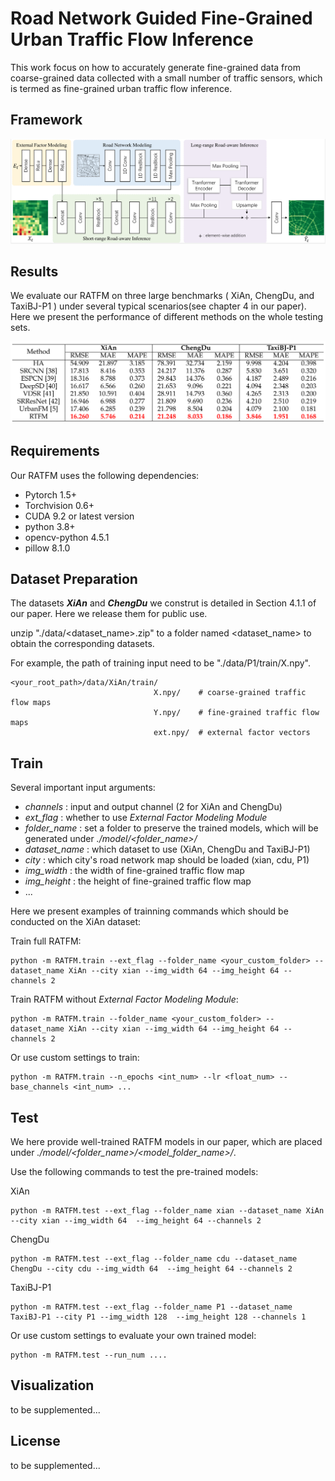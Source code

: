 # Road Network Guided Fine-Grained Urban Traffic Flow Inference
This work focus on how to accurately generate fine-grained data from coarse-grained data collected with a small number of traffic sensors, which is termed as fine-grained urban traffic flow inference.
## Framework
<!-- ![](img/framework.png) -->
![](imgs/RATFM_network.png)

## Results
We evaluate our RATFM on three large benchmarks ( XiAn, ChengDu, and TaxiBJ-P1 ) under several typical scenarios(see chapter 4 in our paper).
Here we present the performance of different methods on the whole testing sets.

![](imgs/performance_comparision.png)


## Requirements
Our RATFM uses the following dependencies: 

* Pytorch 1.5+
* Torchvision 0.6+
* CUDA 9.2 or latest version
* python 3.8+
* opencv-python 4.5.1
* pillow 8.1.0

## Dataset Preparation
The datasets ***XiAn*** and ***ChengDu*** we construt is detailed in Section 4.1.1 of our paper. Here we release them for public use. 

unzip "./data/<dataset_name>.zip" to a folder named <dataset_name> to obtain the corresponding datasets. 

For example, the path of training input need to be "./data/P1/train/X.npy".
```
<your_root_path>/data/XiAn/train/
                                X.npy/    # coarse-grained traffic flow maps
                                Y.npy/    # fine-grained traffic flow maps
                                ext.npy/  # external factor vectors
```

## Train

Several important input arguments:

- *channels* : input and output channel (2 for XiAn and ChengDu)
- *ext_flag* : whether to use *External Factor Modeling Module*
- *folder_name* : set a folder to preserve the trained models, which will be generated under *./model/<folder_name>/*
- *dataset_name* : which dataset to use (XiAn, ChengDu and TaxiBJ-P1)
- *city* : which city's road network map should be loaded (xian, cdu, P1)
- *img_width* : the width of fine-grained traffic flow map
- *img_height* : the height of fine-grained traffic flow map
- ...

Here we present examples of trainning commands which should be conducted on the XiAn dataset:

Train full RATFM:
```
python -m RATFM.train --ext_flag --folder_name <your_custom_folder> --dataset_name XiAn --city xian --img_width 64 --img_height 64 --channels 2
```
Train RATFM without *External Factor Modeling Module*:
```
python -m RATFM.train --folder_name <your_custom_folder> --dataset_name XiAn --city xian --img_width 64 --img_height 64 --channels 2
```
Or use custom settings to train:
```
python -m RATFM.train --n_epochs <int_num> --lr <float_num> --base_channels <int_num> ...
```



<!-- to be supplemented... -->

## Test
We here provide well-trained RATFM models in our paper, which are placed under *./model/<folder_name>/<model_folder_name>/*.

Use the following commands to test the pre-trained models:

XiAn
```
python -m RATFM.test --ext_flag --folder_name xian --dataset_name XiAn --city xian --img_width 64  --img_height 64 --channels 2
```

ChengDu
```
python -m RATFM.test --ext_flag --folder_name cdu --dataset_name ChengDu --city cdu --img_width 64  --img_height 64 --channels 2
```

TaxiBJ-P1
```
python -m RATFM.test --ext_flag --folder_name P1 --dataset_name TaxiBJ-P1 --city P1 --img_width 128  --img_height 128 --channels 1
```

Or use custom settings to evaluate your own trained model:
```
python -m RATFM.test --run_num ....
```




<!-- 
The following examples are conducted on dataset XiAn:
* Example 1 (default settings):
```
python -m RATFM.train --ext_flag --dataset "XiAn"
```

* Example 2 (using arbitrary settings):
```
python -m RATFM.train --ext_flag --n_epochs 200 --n_residuals 20 --base_channels 128 --dataset "XiAn"
```

* Example 3 (UrbanFM-ne, i.e., UrbanFM without external subnet):
```
python -m UrbanFM.train --dataset "P1"
``` -->

<!-- * Example 4 (UrbanFM with large amounts of parameters):
```
python -m UrbanFM.train --ext_flag --n_residuals 16 --base_channels 128 --dataset "P1"
``` -->


## Visualization
to be supplemented...


## License
to be supplemented...

